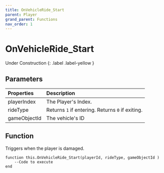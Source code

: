 ```yaml
---
title: OnVehicleRide_Start
parent: Player
grand_parent: Functions
nav_order: 1
---
```


# OnVehicleRide_Start
Under Construction
{: .label .label-yellow }

## Parameters

|Properties|Description|
|:-|:-|
|playerIndex|The Player's Index.|
|rideType|Returns `1` if entering. Returns `0` if exiting.|
|gameObjectId|The vehicle's ID|

## Function

Triggers when the player is damaged.
```
function this.OnVehicleRide_Start(playerId, rideType, gameObjectId ) 
	--Code to execute
end
```